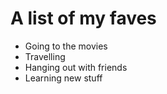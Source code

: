 # A list of my faves
- Going to the movies
- Travelling
- Hanging out with friends
- Learning new stuff
